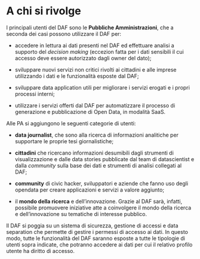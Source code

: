 # A chi si rivolge

I principali utenti del DAF sono le **Pubbliche Amministrazioni**, che a seconda dei casi possono utilizzare il DAF per:

-  accedere in lettura ai dati presenti nel DAF ed effettuare analisi a supporto del *decision making* (eccezion fatta per i dati sensibili il cui accesso deve essere autorizzato dagli owner del dato);

-  sviluppare nuovi servizi non critici rivolti ai cittadini e alle imprese utilizzando i dati e le funzionalità esposte dal DAF;

-  sviluppare data application utili per migliorare i servizi erogati e i propri processi interni;

-  utilizzare i servizi offerti dal DAF per automatizzare il processo di generazione e pubblicazione di Open Data, in modalità SaaS.

Alle PA si aggiungono le seguenti categorie di utenti:

-  **data journalist**, che sono alla ricerca di informazioni analitiche per supportare le proprie tesi giornalistiche;

-  **cittadini** che ricercano informazioni desumibili dagli strumenti di visualizzazione e dalle data stories pubblicate dal team di datascientist e dalla *community* sulla base dei dati e strumenti di analisi collegati al DAF;

-  **community** di civic hacker, sviluppatori e aziende che fanno uso degli opendata per creare applicazioni e servizi a valore aggiunto;

-  il **mondo della ricerca** e dell’innovazione. Grazie al DAF sarà, infatti, possibile promuovere iniziative atte a coinvolgere il mondo della ricerca e dell’innovazione su tematiche di interesse pubblico.

Il DAF si poggia su un sistema di sicurezza, gestione di accessi e data separation che permette di gestire i permessi di accesso ai dati. In questo modo, tutte le funzionalità del DAF saranno esposte a tutte le tipologie di utenti sopra indicate, che potranno accedere ai dati per cui il relativo profilo utente ha diritto di accesso.